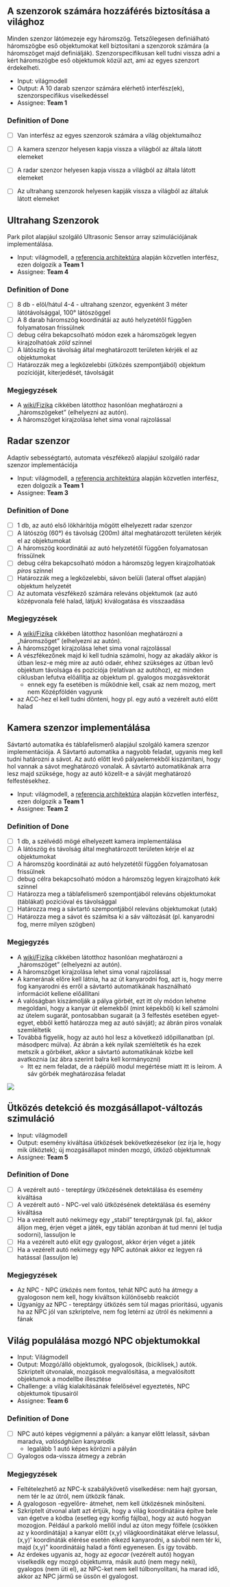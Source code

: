 ## A szenzorok számára hozzáférés biztosítása a világhoz

Minden szenzor látómezeje egy háromszög. Tetszőlegesen definiálható háromszögbe eső objektumokat kell biztosítani a szenzorok számára (a háromszöget majd definiálják). Szenzorspecifikusan kell tudni vissza adni a kért háromszögbe eső objektumok közül azt, ami az egyes szenzort érdekelheti.

* Input: világmodell
* Output: A 10 darab szenzor számára elérhető interfész(ek), szenzorspecifikus viselkedéssel 
* Assignee: **Team 1**

### Definition of Done

- [ ] Van interfész az egyes szenzorok számára a világ objektumaihoz
- [ ] A kamera szenzor helyesen kapja vissza a világból az általa látott elemeket
- [ ] A radar szenzor helyesen kapja vissza a világból az általa látott elemeket
- [ ] Az ultrahang szenzorok helyesen kapják vissza a világból az általuk látott elemeket


## Ultrahang Szenzorok

Park pilot alapjául szolgáló Ultrasonic Sensor array szimulációjának implementálása. 

* Input: világmodell, a [referencia architektúra](https://github.com/SzFMV2018-Osz/handout/Referencia-architekt%C3%BAra) alapján közvetlen interfész, ezen dolgozik a **Team 1**
* Assignee: **Team 4**

### Definition of Done

- [ ] 8 db - elöl/hátul 4-4 - ultrahang szenzor, egyenként 3 méter látótávolsággal, 100° látószöggel
- [ ] A 8 darab háromszög koordinátái az autó helyzetétől függően folyamatosan frissülnek
- [ ] debug célra bekapcsolható módon ezek a háromszögek legyen kirajzolhatóak _zöld_ színnel
- [ ] A látószög és távolság által meghatározott területen kérjék el az objektumokat
- [ ] Határozzák meg a legközelebbi (ütközés szempontjából) objektum pozícióját, kiterjedését, távolságát

### Megjegyzések

* A  [wiki/Fizika](https://github.com/SzFMV2018-Osz/handout/Fizika) cikkében látotthoz hasonlóan meghatározni a „háromszögeket” (elhelyezni az autón).
* A háromszöget kirajzolása lehet sima vonal rajzolással

## Radar szenzor

Adaptív sebességtartó, automata vészfékező alapjául szolgáló radar szenzor implementációja

* Input: világmodell, a [referencia architektúra](https://github.com/SzFMV2018-Osz/handout/Referencia-architekt%C3%BAra) alapján közvetlen interfész, ezen dolgozik a **Team 1**
* Assignee: **Team 3**

### Definition of Done

- [ ] 1 db, az autó első lökhárítója mögött elhelyezett radar szenzor
- [ ] A látószög (60°) és távolság (200m) által meghatározott területen kérjék el az objektumokat
- [ ] A háromszög koordinátái az autó helyzetétől függően folyamatosan frissülnek
- [ ] debug célra bekapcsolható módon a háromszög legyen kirajzolhatóak _piros_ színnel
- [ ] Határozzák meg a legközelebbi, sávon belüli (lateral offset alapján) objektum helyzetét
- [ ] Az automata vészfékező számára releváns objektumok (az autó középvonala felé halad, látjuk) kiválogatása és visszaadása

### Megjegyzések

* A  [wiki/Fizika](https://github.com/SzFMV2018-Osz/handout/Fizika) cikkében látotthoz hasonlóan meghatározni a „háromszöget” (elhelyezni az autón).
* A háromszöget kirajzolása lehet sima vonal rajzolással
* A vészfékezőnek majd ki kell tudnia számolni, hogy az akadály akkor is útban lesz-e még mire az autó odaér, ehhez szükséges az útban levő objektum távolsága és pozíciója (relatívan az autóhoz), ez minden ciklusban lefutva előállítja az objektum pl. gyalogos mozgásvektorát
    * ennek egy fa esetében is működnie kell, csak az nem mozog, mert nem Középföldén vagyunk
* az ACC-hez el kell tudni dönteni, hogy pl. egy autó a vezérelt autó előtt halad


## Kamera szenzor implementálása

Sávtartó automatika és táblafelismerő alapjául szolgáló kamera szenzor implementációja. A Sávtartó automatika a nagyobb feladat, ugyanis meg kell tudni határozni a sávot. Az autó előtt levő pályaelemekből kiszámítani, hogy hol vannak a sávot meghatározó vonalak. A sávtartó automatikának arra lesz majd szüksége, hogy az autó közelít-e a sávját meghatározó felfestésekhez.

* Input: világmodell, a [referencia architektúra](https://github.com/SzFMV2018-Osz/handout/Referencia-architekt%C3%BAra) alapján közvetlen interfész, ezen dolgozik a **Team 1**
* Assignee: **Team 2**

### Definition of Done

- [ ] 1 db, a szélvédő mögé elhelyezett kamera implementálása
- [ ] A látószög és távolság által meghatározott területen kérje el az objektumokat
- [ ] A háromszög koordinátái az autó helyzetétől függően folyamatosan frissülnek
- [ ] debug célra bekapcsolható módon a háromszög legyen kirajzolható _kék_ színnel
- [ ] Határozza meg a táblafelismerő szempontjából releváns objektumokat (táblákat) pozícióval és távolsággal
- [ ] Határozza meg a sávtartó szempontjából releváns objektumokat (utak)
- [ ] Határozza meg a sávot és számítsa ki a sáv változását (pl. kanyarodni fog, merre milyen szögben)

### Megjegyzés

* A  [wiki/Fizika](https://github.com/SzFMV2018-Osz/handout/Fizika) cikkében látotthoz hasonlóan meghatározni a „háromszöget” (elhelyezni az autón).
* A háromszöget kirajzolása lehet sima vonal rajzolással
* A kamerának előre kell látnia, ha az út kanyarodni fog, azt is, hogy merre fog kanyarodni és erről a sávtartó automatikának használható információt kellene előállítani
* A valóságban kiszámolják a pálya görbét, ezt itt oly módon lehetne megoldani, hogy a kanyar út elemekből (mint képekből) ki kell számolni az útelem sugarát, pontosabban sugarait (a 3 felfestés esetében egyet-egyet, ebből kettő határozza meg az autó sávját); az ábrán piros vonalak szemléltetik
* Továbbá figyelik, hogy az autó hol lesz a következő időpillanatban (pl. másodperc múlva). Az ábrán a kék nyilak szemléltetik és ha ezek metszik a görbéket, akkor a sávtartó automatikának közbe kell avatkoznia (az ábra szerint balra kell kormányozni)
    * Itt ez nem feladat, de a ráépülő modul megértése miatt itt is leírom. A sáv görbék meghatározása feladat

![](https://raw.githubusercontent.com/SzFMV2018-Osz/handout/master/images/camera_lanekeeping.png)


## Ütközés detekció és mozgásállapot-változás szimuláció

* Input: világmodell
* Output: esemény kiváltása ütközések bekövetkezésekor (ez írja le, hogy mik ütköztek); új mozgásállapot minden mozgó, ütköző objektumnak
* Assignee: **Team 5**

### Definition of Done

- [ ] A vezérelt autó - tereptárgy ütközésének detektálása és esemény kiváltása
- [ ] A vezérelt autó - NPC-vel való ütközésének detektálása és esemény kiváltása
- [ ] Ha a vezérelt autó nekimegy egy „stabil” tereptárgynak (pl. fa), akkor álljon meg, érjen véget a játék, egy táblán azonban át tud menni (el tudja sodorni), lassuljon le
- [ ] Ha a vezérelt autó elüt egy gyalogost, akkor érjen véget a játék
- [ ] Ha a vezérelt autó nekimegy egy NPC autónak akkor ez legyen rá hatással (lassuljon le)

### Megjegyzések

* Az NPC - NPC ütközés nem fontos, tehát NPC autó ha átmegy a gyalogoson nem kell, hogy kiváltson különösebb reakciót
* Ugyanígy az NPC - tereptárgy ütközés sem túl magas prioritású, ugyanis ha az NPC jól van szkriptelve, nem fog letérni az útról és nekimenni a fának


## Világ populálása mozgó NPC objektumokkal

* Input: Világmodell
* Output: Mozgó/álló objektumok, gyalogosok, (biciklisek,) autók. Szkriptelt útvonalak, mozgások megvalósítása, a megvalósított objektumok a modellbe illesztése
* Challenge: a világ kialakításának felelősével egyeztetés, NPC objektumok típusairól
* Assignee: **Team 6**

### Definition of Done

- [ ] NPC autó képes végigmenni a pályán: a kanyar előtt lelassít, sávban maradva, _valósághűen_ kanyarodik
    - legalább 1 autó képes körözni a pályán
- [ ] Gyalogos oda-vissza átmegy a zebrán

### Megjegyzések

* Feltételezhető az NPC-k szabálykövető viselkedése: nem hajt gyorsan, nem tér le az útról, nem ütközik fának.
* A gyalogoson -egyelőre- átmehet, nem kell ütközésnek minősíteni.
* Szkriptelt útvonal alatt azt értjük, hogy a világ koordinátáira építve bele van égetve a kódba (esetleg egy konfig fájlba), hogy az autó hogyan mozogjon. Például a parkoló mellől indul az úton megy fölfele (csökken az y koordinátája) a kanyar előtt (x,y) világkoordinátákat elérve lelassul, (x,y)' koordináták elérése esetén elkezd kanyarodni, a sávból nem tér ki, majd (x,y)" koordinátáig halad a fönti egyenesen. És így tovább.
* Az érdekes ugyanis az, hogy az _egocar_ (vezérelt autó) hogyan viselkedik egy mozgó objektumra, másik autó (nem megy neki), gyalogos (nem üti el), az NPC-ket nem kell túlbonyolítani, ha marad idő, akkor az NPC jármű se üssön el gyalogost.
